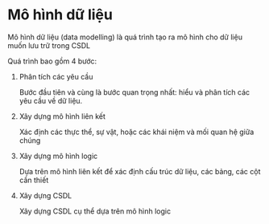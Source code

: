 # Mô hình dữ liệu

Mô hình dữ liệu (data modelling) là quá trình tạo ra mô hình cho dữ liệu muốn lưu trữ trong CSDL

Quá trình bao gồm 4 bước:

1. Phân tích các yêu cầu

    Bước đầu tiên và cùng là bước quan trọng nhất: hiểu và phân tích các yêu cầu về dữ liệu.

2. Xây dựng mô hình liên kết

    Xác định các thực thể, sự vật, hoặc các khái niệm và mối quan hệ giữa chúng

3. Xây dựng mô hình logic

    Dựa trên mô hình liên kết để xác định cấu trúc dữ liệu, các bảng, các cột cần thiết

4. Xây dựng CSDL

    Xây dựng CSDL cụ thể dựa trên mô hình logic


